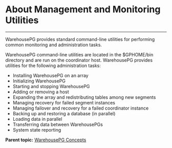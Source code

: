 # About Management and Monitoring Utilities
---

WarehousePG provides standard command-line utilities for performing common monitoring and administration tasks.

WarehousePG command-line utilities are located in the $GPHOME/bin directory and are run on the coordinator host. WarehousePG provides utilities for the following administration tasks:

-   Installing WarehousePG on an array
-   Initializing WarehousePG
-   Starting and stopping WarehousePG
-   Adding or removing a host
-   Expanding the array and redistributing tables among new segments
-   Managing recovery for failed segment instances
-   Managing failover and recovery for a failed coordinator instance
-   Backing up and restoring a database \(in parallel\)
-   Loading data in parallel
-   Transferring data between WarehousePGs
-   System state reporting

**Parent topic:** [WarehousePG Concepts](../intro/concepts.html)

